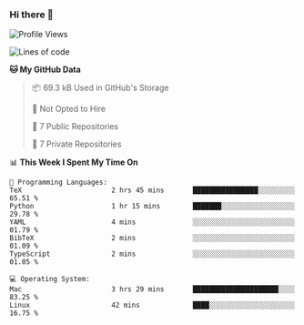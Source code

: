### Hi there 👋

<!--
**huayuan4396/huayuan4396** is a ✨ _special_ ✨ repository because its `README.md` (this file) appears on your GitHub profile.

Here are some ideas to get you started:

- 🔭 I’m currently working on ...
- 🌱 I’m currently learning ...
- 👯 I’m looking to collaborate on ...
- 🤔 I’m looking for help with ...
- 💬 Ask me about ...
- 📫 How to reach me: ...
- 😄 Pronouns: ...
- ⚡ Fun fact: ...
-->

<!--START_SECTION:waka-->
![Profile Views](http://img.shields.io/badge/Profile%20Views-2-blue)

![Lines of code](https://img.shields.io/badge/From%20Hello%20World%20I%27ve%20Written-253.0%20thousand%20lines%20of%20code-blue)

**🐱 My GitHub Data** 

> 📦 69.3 kB Used in GitHub's Storage 
 > 
> 🚫 Not Opted to Hire
 > 
> 📜 7 Public Repositories 
 > 
> 🔑 7 Private Repositories 
 > 
📊 **This Week I Spent My Time On** 

```text
💬 Programming Languages: 
TeX                      2 hrs 45 mins       ████████████████░░░░░░░░░   65.51 % 
Python                   1 hr 15 mins        ███████░░░░░░░░░░░░░░░░░░   29.78 % 
YAML                     4 mins              ░░░░░░░░░░░░░░░░░░░░░░░░░   01.79 % 
BibTeX                   2 mins              ░░░░░░░░░░░░░░░░░░░░░░░░░   01.09 % 
TypeScript               2 mins              ░░░░░░░░░░░░░░░░░░░░░░░░░   01.05 % 

💻 Operating System: 
Mac                      3 hrs 29 mins       █████████████████████░░░░   83.25 % 
Linux                    42 mins             ████░░░░░░░░░░░░░░░░░░░░░   16.75 % 
```


<!--END_SECTION:waka-->
